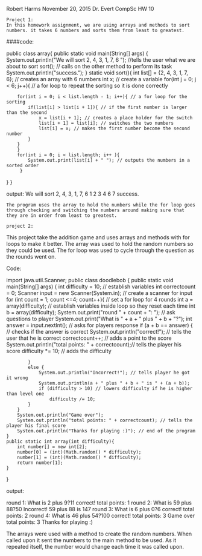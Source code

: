 Robert Harms 
November 20, 2015
Dr. Evert
CompSc HW 10

	Project 1:
	In this homework assignment, we are using arrays and methods to sort numbers. it takes 6 numbers and sorts them from least to greatest.


####code:


public class array{
	public static void main(String[] args) {
		System.out.println("We will sort 2, 4, 3, 1, 7, 6 "); //tells the user what we are about to sort
		sort(); // calls on the other method to perform its task
		System.out.println("success.");
	}
	static void sort(){
		int list[] = {2, 4, 3, 1, 7, 6}; // creates an array with 6 numbers
		int x; // create a variable
		for(int j = 0; j < 6; j++){ // a for loop to repeat the sorting so it is done correctly	
	
		for(int i = 0; i < list.length - 1; i++){ // a for loop for the sorting
			if(list[i] > list[i + 1]){ // if the first number is larger than the second
				x = list[i + 1]; // creates a place holder for the switch
				list[i + 1] = list[i]; // switches the two numbers
				list[i] = x; // makes the first number become the second number
			}
		}
		}
		for(int i = 0; i < list.length; i++ ){
			System.out.print(list[i] + " "); // outputs the numbers in a sorted order
		 }
}
}

output:
We will sort 2, 4, 3, 1, 7, 6 
1 2 3 4 6 7 success.


	The program uses the array to hold the numbers while the for loop goes through checking and switching the numbers around making sure that they are in order from least to greatest.
	
	project 2:

This project take the addition game and uses arrays and methods with for loops to make it better. The array was used to hold the random numbers so they could be used. The for loop was used to cycle through the question as the rounds went on. 

Code:

import java.util.Scanner;
public class doodlebob {
	public static void main(String[] args) {
		int difficulty = 10; // establish variables
		int correctcount = 0;
		Scanner input = new Scanner(System.in); // create a scanner for input
		for (int count = 1; count <=4; count++){ // set a for loop for 4 rounds
			int a = array(difficulty); // establish variables inside loop so they reset each time
			int b = array(difficulty);
			System.out.print("round " + count + ": "); // ask questions to player
			System.out.print("What is " + a + " plus " + b + "?");
			int answer = input.nextInt(); // asks for players response
			if (a + b == answer) { // checks if the answer is correct
				System.out.println("correct!"); // tells the user that he is correct
				correctcount++; // adds a point to the score
				System.out.println("total points: " + correctcount);// tells the player his score
				difficulty *= 10; // adds the difficulty
				
			}
			else {
				System.out.println("Incorrect!"); // tells player he got it wrong
				System.out.println(a + " plus " + b + " is " + (a + b));
				if (difficulty > 10) // lowers difficulty if he is higher than level one
					difficulty /= 10;
			}
		}
		System.out.println("Game over");
		System.out.println("total points: " + correctcount); // tells the player his final score
		System.out.println("Thanks for playing :)"); // end of the program 
	}
	public static int array(int difficulty){
		int number[] = new int[2];
		number[0] = (int)(Math.random() * difficulty);
		number[1] = (int)(Math.random() * difficulty);
		return number[1];
	}
}

output:

round 1: What is 2 plus 9?11
correct!
total points: 1
round 2: What is 59 plus 88?50
Incorrect!
59 plus 88 is 147
round 3: What is 6 plus 0?6
correct!
total points: 2
round 4: What is 46 plus 54?100
correct!
total points: 3
Game over
total points: 3
Thanks for playing :)

The arrays were used with a method to create the random numbers. When called upon it sent the numbers to the main method to be used. As it repeated itself, the number would change each time it was called upon. 
